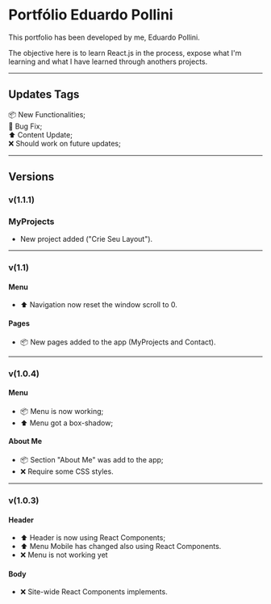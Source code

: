# Portfólio Eduardo Pollini

This portfolio has been developed by me, Eduardo Pollini.

The objective here is to learn React.js in the process, expose what I'm learning and what I have learned through anothers projects.

<hr>

## Updates Tags

📦 New Functionalities;<br/>
🐛 Bug Fix;<br/>
⬆️ Content Update;<br/>
❌ Should work on future updates;

<hr>

## Versions

### v(1.1.1)

### MyProjects
* New project added ("Crie Seu Layout").

<hr>

### v(1.1)

#### Menu
* ⬆️ Navigation now reset the window scroll to 0.

#### Pages
* 📦 New pages added to the app (MyProjects and Contact).

<hr>

### v(1.0.4)

#### Menu
* 📦 Menu is now working;
* ⬆️ Menu got a box-shadow;

#### About Me
* 📦 Section "About Me" was add to the app;
* ❌ Require some CSS styles.

<hr>

### v(1.0.3)

#### Header
* ⬆️ Header is now using React Components;
* ⬆️ Menu Mobile has changed also using React Components.
* ❌ Menu is not working yet

#### Body
* ❌ Site-wide React Components implements.
